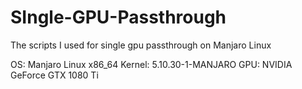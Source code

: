 # SIngle-GPU-Passthrough
The scripts I used for single gpu passthrough on Manjaro Linux

OS: Manjaro Linux x86_64 
Kernel: 5.10.30-1-MANJARO 
GPU: NVIDIA GeForce GTX 1080 Ti 


